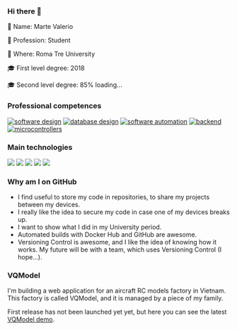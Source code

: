 ### Hi there 👋

👋 Name: Marte Valerio

:book: Profession: Student

:round_pushpin: Where: Roma Tre University

:mortar_board: First level degree: 2018

:mortar_board: Second level degree: 85% loading... 

### Professional competences

[![software design](https://img.shields.io/badge/-software%20design-9cf?style=for-the-badge)](#)
[![database design](https://img.shields.io/badge/-database%20design-9cf?style=for-the-badge)](#)
[![software automation](https://img.shields.io/badge/-software%20automation-9cf?style=for-the-badge)](#)
[![backend](https://img.shields.io/badge/-backend-9cf?style=for-the-badge)](#)
[![microcontrollers](https://img.shields.io/badge/-microcontrollers-9cf?style=for-the-badge)](#)

### Main technologies

[![](https://img.shields.io/badge/-angular-9cf?style=for-the-badge&logo=angular)](#)
[![](https://img.shields.io/badge/-django-9cf?style=for-the-badge&logo=django)](#)
[![](https://img.shields.io/badge/-python-9cf?style=for-the-badge&logo=python)](#)
[![](https://img.shields.io/badge/-bash-9cf?style=for-the-badge&logo=GNU%20bash)](#)
[![](https://img.shields.io/badge/-docker-9cf?style=for-the-badge&logo=docker)](#)

### Why am I on GitHub

- I find useful to store my code in repositories, to share my projects between my devices.
- I really like the idea to secure my code in case one of my devices breaks up.
- I want to show what I did in my University period.
- Automated builds with Docker Hub and GitHub are awesome.
- Versioning Control is awesome, and I like the idea of knowing how it works. My future will be with a team, which uses Versioning Control (I hope...).

### VQModel

I'm building a web application for an aircraft RC models factory in Vietnam. This factory is called VQModel, and it is managed by a piece of my family.

First release has not been launched yet yet, but here you can see the latest [VQModel demo](http://vqmodel.com/angular).

